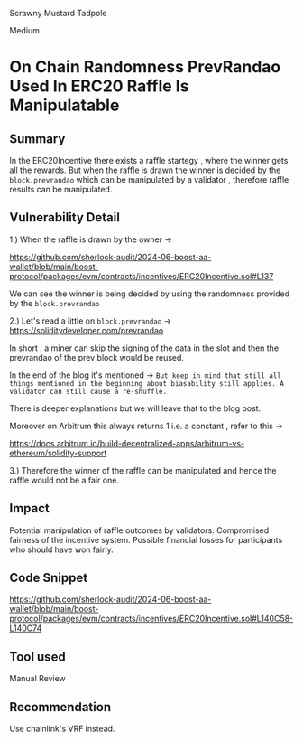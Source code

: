 Scrawny Mustard Tadpole

Medium

# On Chain Randomness PrevRandao Used In ERC20 Raffle Is Manipulatable

## Summary

In the ERC20Incentive there exists a raffle startegy , where the winner gets all the rewards. But when the raffle is drawn the winner is decided by the `block.prevrandao` which can be manipulated by a validator , therefore raffle results can be manipulated.

## Vulnerability Detail

1.) When the raffle is drawn by the owner ->

https://github.com/sherlock-audit/2024-06-boost-aa-wallet/blob/main/boost-protocol/packages/evm/contracts/incentives/ERC20Incentive.sol#L137

We can see the winner is being decided by using the randomness provided by the `block.prevrandao`

2.) Let's read a little on `block.prevrandao` -> https://soliditydeveloper.com/prevrandao

In short , a miner can skip the signing of the data in the slot and then the prevrandao of the prev block would be reused.

In the end of the blog it's mentioned ->
`But keep in mind that still all things mentioned in the beginning about biasability still applies. A validator can still cause a re-shuffle.`

There is deeper explanations but we will leave that to the blog post.

Moreover on Arbitrum this always returns 1 i.e. a constant , refer to this ->

https://docs.arbitrum.io/build-decentralized-apps/arbitrum-vs-ethereum/solidity-support

3.) Therefore the winner of the raffle can be manipulated and hence the raffle would  not be a fair one.

## Impact

Potential manipulation of raffle outcomes by validators.
Compromised fairness of the incentive system.
Possible financial losses for participants who should have won fairly.

## Code Snippet

https://github.com/sherlock-audit/2024-06-boost-aa-wallet/blob/main/boost-protocol/packages/evm/contracts/incentives/ERC20Incentive.sol#L140C58-L140C74

## Tool used

Manual Review

## Recommendation

Use chainlink's VRF instead.